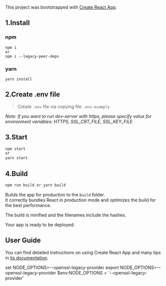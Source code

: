 This project was bootstrapped with [Create React App](https://github.com/facebook/create-react-app).

## 1.Install

### npm

```
npm i
or
npm i --legacy-peer-deps
```

### yarn

```
yarn install
```

## 2.Create .env file

> Create `.env` file via copying file `.env.example`

_Note_: *If you want to run dev-server with https, please specify value for environment variables: HTTPS, SSL_CRT_FILE, SSL_KEY_FILE*

## 3.Start

```sh
npm start
or
yarn start
```

## 4.Build

```sh
npm run build or yarn build
```

Builds the app for production to the `build` folder.<br>
It correctly bundles React in production mode and optimizes the build for the best performance.

The build is minified and the filenames include the hashes.<br>

Your app is ready to be deployed.

## User Guide

You can find detailed instructions on using Create React App and many tips in [its documentation](https://facebook.github.io/create-react-app/).

set NODE_OPTIONS=--openssl-legacy-provider
export NODE_OPTIONS=--openssl-legacy-provider
$env:NODE_OPTIONS = '--openssl-legacy-provider'
